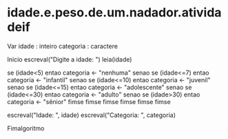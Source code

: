 # idade.e.peso.de.um.nadador.atividadeif
Var
   idade : inteiro
   categoria : caractere
 
Inicio
   escreval("Digite a idade: ")
   leia(idade)
   
   se (idade<5) entao
       categoria <- "nenhuma"
       senao
           se (idade<=7) entao
           categoria <- "infantil"
           senao
               se (idade<=10) entao
               categoria <- "juvenil"
               senao
                   se (idade<=15) entao
                   categoria <- "adolescente"
                   senao
                       se (idade<=30) entao
                       categoria <- "adulto"
                       senao
                         se (idade>30)  entao
                         categoria <- "sênior"
                         fimse
                  fimse
              fimse
           fimse
        fimse
   fimse
   
   escreval("Idade: ", idade)
   escreval("Categoria: ", categoria)
 
Fimalgoritmo
